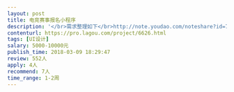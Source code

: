 ```yaml
---                
layout: post       
title: 电竞赛事报名小程序           
description: '</br>需求整理如下</br>http://note.youdao.com/noteshare?id=7444f24320a311600199beece008b012</br>'     
contenturl: https://pro.lagou.com/project/6626.html      
tags: [UI设计]            
salary: 5000-10000元          
publish_time: 2018-03-09 18:29:47         
review: 552人                   
apply: 4人                   
recommend: 7人                   
time_range: 1-2周              
---                 
```

